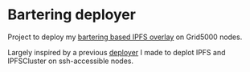 # Bartering deployer

Project to deploy my [bartering based IPFS overlay](https://github.com/ralph-hatoum/pr-bartering) on Grid5000 nodes.

Largely inspired by a previous [deployer](https://github.com/ralph-hatoum/PR2022-2024) I made to deplot IPFS and IPFSCluster on ssh-accessible nodes.